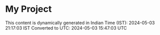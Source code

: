 # My Project

This content is dynamically generated in Indian Time (IST): 2024-05-03 21:17:03 IST
Converted to UTC: 2024-05-03 15:47:03 UTC
